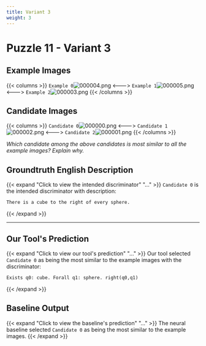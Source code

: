 ```yaml
---
title: Variant 3
weight: 3
---
```


# Puzzle 11 - Variant 3

## Example Images
{{< columns >}}
`Example 0`![000004.png](/clevr-variants/alternation/fovariant-3/render/images/CLEVR_val_000004.png)
<--->
`Example 1`![000005.png](/clevr-variants/alternation/fovariant-3/render/images/CLEVR_val_000005.png)
<--->
`Example 2`![000003.png](/clevr-variants/alternation/fovariant-3/render/images/CLEVR_val_000003.png)
{{< /columns >}}

## Candidate Images
{{< columns >}}
`Candidate 0`![000000.png](/clevr-variants/alternation/fovariant-3/render/images/CLEVR_val_000000.png)
<--->
`Candidate 1`![000002.png](/clevr-variants/alternation/fovariant-3/render/images/CLEVR_val_000002.png)
<--->
`Candidate 2`![000001.png](/clevr-variants/alternation/fovariant-3/render/images/CLEVR_val_000001.png)
{{< /columns >}}

*Which candidate among the above candidates is most similar to all the example images? Explain why.*

## Groundtruth English Description

{{< expand "Click to view the intended discriminator" "..." >}}
`Candidate 0` is the intended discriminator with description:
```plaintext 
There is a cube to the right of every sphere.
```
{{< /expand >}}

---



## Our Tool's Prediction

{{< expand "Click to view our tool's prediction" "..." >}}
Our tool selected `Candidate 0` as being the most similar to the example images with the discriminator:
```plaintext
Exists q0: cube. Forall q1: sphere. right(q0,q1)
```
{{< /expand >}}



## Baseline Output

{{< expand "Click to view the baseline's prediction" "..." >}}
The neural baseline selected `Candidate 0` as being the most similar to the example images.
{{< /expand >}}

